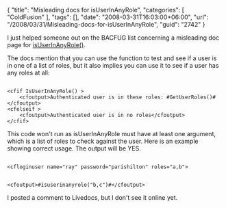 {
	"title": "Misleading docs for isUserInAnyRole",
	"categories": [
		"ColdFusion"
	],
	"tags": [],
	"date": "2008-03-31T16:03:00+06:00",
	"url": "/2008/03/31/Misleading-docs-for-isUserInAnyRole",
	"guid": "2742"
}

I just helped someone out on the BACFUG list concerning a misleading doc page for <a href="http://livedocs.adobe.com/coldfusion/8/htmldocs/functions_in-k_34.html">isUserInAnyRole()</a>. 

The docs mention that you can use the function to test and see if a user is in one of a list of roles, but it also implies you can use it to see if a user has any roles at all:

<code>
&lt;cfif IsUserInAnyRole() &gt; 
    &lt;cfoutput&gt;Authenticated user is in these roles: #GetUserRoles()#&lt;/cfoutput&gt; 
&lt;cfelseif &gt; 
    &lt;cfoutput&gt;Authenticated user is in no roles&lt;/cfoutput&gt; 
&lt;/cfif&gt;
</code>

This code won't run as isUserInAnyRole must have at least one argument, which is a list of roles to check against the user. Here is an example showing correct usage. The output will be YES.

<code>
&lt;cfloginuser name="ray" password="parishilton" roles="a,b"&gt;

&lt;cfoutput&gt;#isuserinanyrole("b,c")#&lt;/cfoutput&gt;
</code>

I posted a comment to Livedocs, but I don't see it online yet.